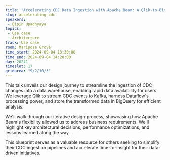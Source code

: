 ```yaml
---
title: "Accelerating CDC Data Ingestion with Apache Beam: A Qlik-to-BigQuery Journey"
slug: accelerating-cdc
speakers:
 - Bipin Upadhyaya
topics:
 - Use case
 - Architecture
track: Use case
room: Mariposa Grove
time_start: 2024-09-04 13:30:00
time_end: 2024-09-04 14:20:00
day: 20241
timeslot: 17
gridarea: "9/2/10/3"
---
```


This talk unveils our design journey to streamline the ingestion of CDC changes into a data warehouse, enabling rapid data availability for users. We leverage Qlik to stream CDC events to Kafka, harness Dataflow's processing power, and store the transformed data in BigQuery for efficient analysis.

We'll walk through our iterative design process, showcasing how Apache Beam's flexibility allowed us to address business requirements. We'll highlight key architectural decisions, performance optimizations, and lessons learned along the way.

This blueprint serves as a valuable resource for others seeking to simplify their CDC ingestion pipelines and accelerate time-to-insight for their data-driven initiatives.